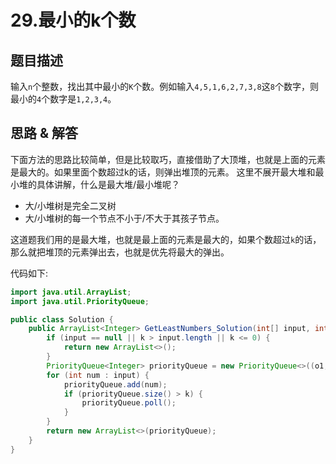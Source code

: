 # 29.最小的k个数

## 题目描述
输入`n`个整数，找出其中最小的`K`个数。例如输入`4,5,1,6,2,7,3,8`这`8`个数字，则最小的`4`个数字是`1,2,3,4`。

## 思路 & 解答
下面方法的思路比较简单，但是比较取巧，直接借助了大顶堆，也就是上面的元素是最大的。如果里面个数超过k的话，则弹出堆顶的元素。
这里不展开最大堆和最小堆的具体讲解，什么是最大堆/最小堆呢？
- 大/小堆树是完全二叉树
- 大/小堆树的每一个节点不小于/不大于其孩子节点。

这道题我们用的是最大堆，也就是最上面的元素是最大的，如果个数超过`k`的话，那么就把堆顶的元素弹出去，也就是优先将最大的弹出。

代码如下:

```java
import java.util.ArrayList;
import java.util.PriorityQueue;

public class Solution {
    public ArrayList<Integer> GetLeastNumbers_Solution(int[] input, int k) {
        if (input == null || k > input.length || k <= 0) {
            return new ArrayList<>();
        }
        PriorityQueue<Integer> priorityQueue = new PriorityQueue<>((o1, o2) -> o2 - o1);
        for (int num : input) {
            priorityQueue.add(num);
            if (priorityQueue.size() > k) {
                priorityQueue.poll();
            }
        }
        return new ArrayList<>(priorityQueue);
    }
}
```
